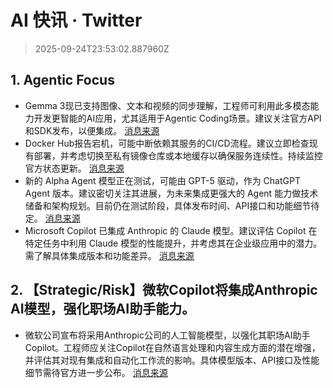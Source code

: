 # AI 快讯 · Twitter

> 2025-09-24T23:53:02.887960Z

## 1. Agentic Focus

- Gemma 3现已支持图像、文本和视频的同步理解，工程师可利用此多模态能力开发更智能的AI应用，尤其适用于Agentic Coding场景。建议关注官方API和SDK发布，以便集成。 [消息来源](https://x.com/googleaidevs/status/1970933531049431140)
- Docker Hub报告宕机，可能中断依赖其服务的CI/CD流程。建议立即检查现有部署，并考虑切换至私有镜像仓库或本地缓存以确保服务连续性。持续监控官方状态更新。 [消息来源](https://x.com/mitsuhiko/status/1970988660758806739)
- 新的 Alpha Agent 模型正在测试，可能由 GPT-5 驱动，作为 ChatGPT Agent 版本。建议密切关注其进展，为未来集成更强大的 Agent 能力做技术储备和架构规划。目前仍在测试阶段，具体发布时间、API接口和功能细节待定。 [消息来源](https://x.com/testingcatalog/status/1970903148974965219)
- Microsoft Copilot 已集成 Anthropic 的 Claude 模型。建议评估 Copilot 在特定任务中利用 Claude 模型的性能提升，并考虑其在企业级应用中的潜力。需了解具体集成版本和功能差异。 [消息来源](https://x.com/aaditsh/status/1970933991294501284)

## 2. 【Strategic/Risk】微软Copilot将集成Anthropic AI模型，强化职场AI助手能力。

- 微软公司宣布将采用Anthropic公司的人工智能模型，以强化其职场AI助手Copilot。工程师应关注Copilot在自然语言处理和内容生成方面的潜在增强，并评估其对现有集成和自动化工作流的影响。具体模型版本、API接口及性能细节需待官方进一步公布。 [消息来源](https://x.com/dotey/status/1970950046209409364)
